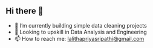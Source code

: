 ## Hi there 👋

- 🔭 I’m currently building simple data cleaning projects
- 🌱 Looking to upskill in Data Analysis and Engineering 
- 📫 How to reach me: [lalithapriyasripathi@gmail.com](mailto:lalithapriyasripathi@gmail.com)  

